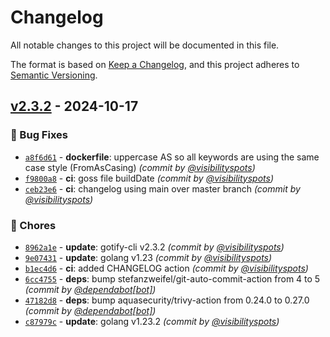 # Changelog
All notable changes to this project will be documented in this file.

The format is based on [Keep a Changelog](https://keepachangelog.com/en/1.0.0/),
and this project adheres to [Semantic Versioning](https://semver.org/spec/v2.0.0.html).

## [v2.3.2] - 2024-10-17
### :bug: Bug Fixes
- [`a8f6d61`](https://github.com/visibilityspots/dockerfile-gotify-cli/commit/a8f6d61c9ab96848d6e2d2d71c61c5a2db9ed03b) - **dockerfile**: uppercase AS so all keywords are using the same case style (FromAsCasing) *(commit by [@visibilityspots](https://github.com/visibilityspots))*
- [`f9800a8`](https://github.com/visibilityspots/dockerfile-gotify-cli/commit/f9800a8dde5cd6c5a408ef86c98f5e50b3d94562) - **ci**: goss file buildDate *(commit by [@visibilityspots](https://github.com/visibilityspots))*
- [`ceb23e6`](https://github.com/visibilityspots/dockerfile-gotify-cli/commit/ceb23e629d60eea836a9cdace5801fe2bf1e2881) - **ci**: changelog using main over master branch *(commit by [@visibilityspots](https://github.com/visibilityspots))*

### :wrench: Chores
- [`8962a1e`](https://github.com/visibilityspots/dockerfile-gotify-cli/commit/8962a1e6897367af6a4e0f5f39ad46691fc00a24) - **update**: gotify-cli v2.3.2 *(commit by [@visibilityspots](https://github.com/visibilityspots))*
- [`9e07431`](https://github.com/visibilityspots/dockerfile-gotify-cli/commit/9e074315d4aef1caaebcb49a55f9d2ed87872c3c) - **update**: golang v1.23 *(commit by [@visibilityspots](https://github.com/visibilityspots))*
- [`b1ec4d6`](https://github.com/visibilityspots/dockerfile-gotify-cli/commit/b1ec4d6c9b4e344db0d2bca08d1954889a1f062b) - **ci**: added CHANGELOG action *(commit by [@visibilityspots](https://github.com/visibilityspots))*
- [`6cc4755`](https://github.com/visibilityspots/dockerfile-gotify-cli/commit/6cc4755bbd714bc40bed296b236bd49404046865) - **deps**: bump stefanzweifel/git-auto-commit-action from 4 to 5 *(commit by [@dependabot[bot]](https://github.com/apps/dependabot))*
- [`47182d8`](https://github.com/visibilityspots/dockerfile-gotify-cli/commit/47182d8a6118e9c53abd1303ab6bb77816b52b19) - **deps**: bump aquasecurity/trivy-action from 0.24.0 to 0.27.0 *(commit by [@dependabot[bot]](https://github.com/apps/dependabot))*
- [`c87979c`](https://github.com/visibilityspots/dockerfile-gotify-cli/commit/c87979c5c70793f623880c021f81991a4e09060b) - **update**: golang v1.23.2 *(commit by [@visibilityspots](https://github.com/visibilityspots))*

[v2.3.2]: https://github.com/visibilityspots/dockerfile-gotify-cli/compare/v2.2.4...v2.3.2
